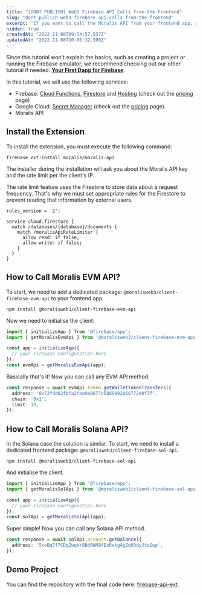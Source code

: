 ```yaml
---
title: "[DONT PUBLISH] Web3 Firebase API Calls from the Frontend"
slug: "dont-publish-web3-firebase-api-calls-from-the-frontend"
excerpt: "If you want to call the Moralis API from your frontend app, don't do this directly. Please note that your Moralis API key should be secured against theft or abuse. Almost anyone can extract your key by the HTTP monitor, even if your code is obfuscated. Thus, you should keep your API key secure on the backend. This tutorial demonstrates how you can do it for Firebase with the Moralis API extension."
hidden: true
createdAt: "2022-11-08T09:34:57.537Z"
updatedAt: "2022-11-08T10:06:32.396Z"
---
```

Since this tutorial won't explain the basics, such as creating a project or running the Firebase emulator, we recommend checking out our other tutorial if needed: **[Your First Dapp for Firebase](https://docs.moralis.io/docs/using-firebase)**.

In this tutorial, we will use the following services:

- Firebase: [Cloud Functions](https://firebase.google.com/docs/functions), [Firestore](https://firebase.google.com/docs/firestore) and [Hosting](https://firebase.google.com/docs/hosting) (check out the [pricing](https://firebase.google.com/pricing) page)
- Google Cloud: [Secret Manager](https://cloud.google.com/secret-manager/) (check out the [pricing](https://cloud.google.com/secret-manager/pricing) page)
- Moralis API

## Install the Extension

To install the extension, you must execute the following command:

```
firebase ext:install moralis/moralis-api
```



The installer during the installation will ask you about the Moralis API key and the rate limit per the client's IP.

The rate limit feature uses the Firestore to store data about a request frequency. That's why we must set appropriate rules for the Firestore to prevent reading that information by external users.

```
rules_version = '2';

service cloud.firestore {
  match /databases/{database}/documents {
    match /moralisApiRateLimiter {
      allow read: if false;
      allow write: if false;
    }
  }
}
```



## How to Call Moralis EVM API?

To start, we need to add a dedicated package: `@moralisweb3/client-firebase-evm-api` to your frontend app. 

```
npm install @moralisweb3/client-firebase-evm-api
```



Now we need to initialise the client:

```typescript
import { initializeApp } from '@firebase/app';
import { getMoralisEvmApi } from '@moralisweb3/client-firebase-evm-api';

const app = initializeApp({
  // your Firebase configuration here
});
const evmApi = getMoralisEvmApi(app);
```



Basically that's it! Now you can call any EVM API method.

```typescript
const response = await evmApi.token.getWalletTokenTransfers({
  address: '0x72fdd62fbfa2faa9a8677c58d9992068772e0f7f',
  chain: '0x1',
  limit: 10,
});
```



## How to Call Moralis Solana API?

In the Solana case the solution is similar. To start, we need to install a dedicated frontend package: `@moralisweb3/client-firebase-sol-api`.

```
npm install @moralisweb3/client-firebase-sol-api
```



And initialise the client.

```typescript
import { initializeApp } from '@firebase/app';
import { getMoralisSolApi } from '@moralisweb3/client-firebase-sol-api';

const app = initializeApp({
  // your Firebase configuration here
});
const solApi = getMoralisSolApi(app);
```



Super simple! Now you can call any Solana API method.

```typescript
const response = await solApi.account.getBalance({
  address: '5xoBq7f7CDgZwqHrDBdRWM84ExRetg4gZq93dyJtoSwp',
});
```



## Demo Project

You can find the repository with the final code here: [firebase-api-ext](https://github.com/MoralisWeb3/Moralis-JS-SDK/tree/main/demos/firebase-api-ext).